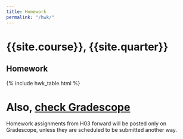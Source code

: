 ```yaml
---
title: Homework
permalink: "/hwk/"
---
```


# {{site.course}}, {{site.quarter}}

<h2 id="homework">Homework</h2>

{% include hwk_table.html %}

# Also, [check Gradescope](https://www.gradescope.com/courses/126922/assignments)

Homework assignments from H03 forward will be posted only on Gradescope, unless
they are scheduled to be submitted another way.
